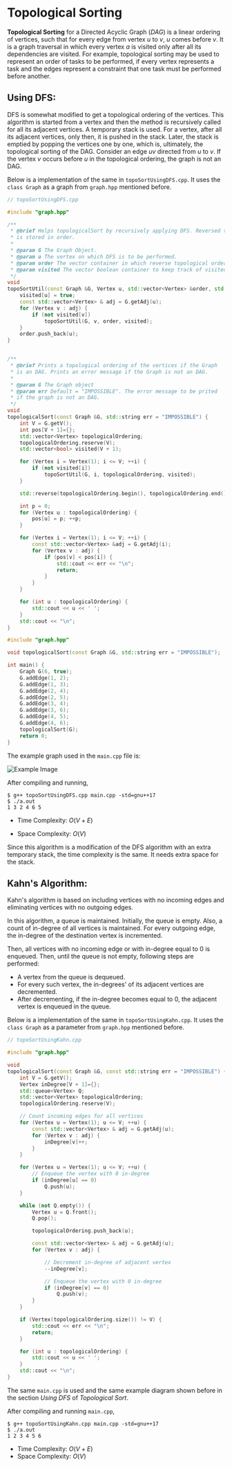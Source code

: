 # Topological Sorting

**Topological Sorting** for a Directed Acyclic Graph (_DAG_) is a linear ordering of vertices, such that for every edge from vertex _u_ to _v_, _u_ comes before _v_. It is a graph traversal in which every vertex _a_ is visited only after all its dependencies are visited. For example,  topological sorting may be used to represent an order of tasks to be performed, if every vertex represents a task and the edges represent a constraint that one task must be performed before another. 

## Using DFS:

DFS is somewhat modified to get a topological ordering of the vertices. This algorithm is started from a vertex and then the method is recursively called for all its adjacent vertices. A temporary stack is used. For a vertex, after all its adjacent vertices, only then, it is pushed in the stack. Later, the stack is emptied by popping the vertices one by one, which is, ultimately, the topological sorting of the DAG. Consider an edge $uv$ directed from $u$ to $v$. If the vertex $v$ occurs before $u$ in the topological ordering, the graph is not an DAG.

Below is a implementation of the same in `topoSortUsingDFS.cpp`. It uses the `class Graph` as a graph from `graph.hpp` mentioned before.

```cpp
// topoSortUsingDFS.cpp

#include "graph.hpp"

/**
 * @brief Helps topologicalSort by recursively applying DFS. Reversed topological ordering 
 * is stored in order.
 *
 * @param G The Graph Object.
 * @param u The vertex on which DFS is to be performed.
 * @param order The vector container in which reverse topological ordering is stored.
 * @param visited The vector boolean container to keep track of visited vertices.
 */
void 
topoSortUtil(const Graph &G, Vertex u, std::vector<Vertex> &order, std::vector<bool> &visited) {
    visited[u] = true;
    const std::vector<Vertex> & adj = G.getAdj(u);
    for (Vertex v : adj) {
        if (not visited[v]) 
            topoSortUtil(G, v, order, visited);
    }
    order.push_back(u);
}


/**
 * @brief Prints a topological ordering of the vertices if the Graph 
 * is an DAG. Prints an error message if the Graph is not an DAG.
 * 
 * @param G The Graph object
 * @param err Default = "IMPOSSIBLE". The error message to be prited
 * if the graph is not an DAG.
 */
void 
topologicalSort(const Graph &G, std::string err = "IMPOSSIBLE") {
    int V = G.getV();
    int pos[V + 1]={};
    std::vector<Vertex> topologicalOrdering;
    topologicalOrdering.reserve(V);
    std::vector<bool> visited(V + 1);

    for (Vertex i = Vertex(1); i <= V; ++i) {
        if (not visited[i]) 
            topoSortUtil(G, i, topologicalOrdering, visited);
    }

    std::reverse(topologicalOrdering.begin(), topologicalOrdering.end());

    int p = 0;
    for (Vertex u : topologicalOrdering) {
        pos[u] = p; ++p;
    }

    for (Vertex i = Vertex(1); i <= V; ++i) {
        const std::vector<Vertex> &adj = G.getAdj(i);
        for (Vertex v : adj) {
            if (pos[v] < pos[i]) {
                std::cout << err << "\n";
                return; 
            }
        }
    }

    for (int u : topologicalOrdering) {
        std::cout << u << ' ';
    }
    std::cout << "\n";
}
```



```cpp
#include "graph.hpp"

void topologicalSort(const Graph &G, std::string err = "IMPOSSIBLE");

int main() {
    Graph G(6, true);
    G.addEdge(1, 2);
    G.addEdge(1, 3);
    G.addEdge(2, 4);
    G.addEdge(2, 5);
    G.addEdge(3, 4);
    G.addEdge(3, 6);
    G.addEdge(4, 5);
    G.addEdge(4, 6);
    topologicalSort(G);
    return 0;
}
```

The example graph used in the `main.cpp` file is: 

![Example Image](./eg.png)

After compiling and running,

```shell
$ g++ topoSortUsingDFS.cpp main.cpp -std=gnu++17 
$ ./a.out
1 3 2 4 6 5 
```

- Time Complexity: $O(V+E)$ 

- Space Complexity: $O(V)$

Since this algorithm is a modification of the DFS algorithm with an extra temporary stack, the time complexity is the same. It needs extra space for the stack.

## Kahn's Algorithm: 

Kahn's algorithm is based on including vertices with no incoming edges and eliminating vertices with no outgoing edges.

In this algorithm, a queue is maintained. Initially, the queue is empty. Also, a count of in-degree of all vertices is maintained. For every outgoing edge, the in-degree of the destination vertex is incremented.

Then, all vertices with no incoming edge or with in-degree equal to 0 is enqueued. Then, until the queue is not empty, following steps are performed: 

- A vertex from the queue is dequeued.
- For every such vertex, the in-degrees' of its adjacent vertices are decremented.
- After decrementing, if the in-degree becomes equal to 0, the adjacent vertex is enqueued in the queue.    

Below is a implementation of the same in `topoSortUsingKahn.cpp`.  It uses the `class Graph` as a parameter from `graph.hpp` mentioned before.

```cpp
// topoSortUsingKahn.cpp

#include "graph.hpp" 

void
topologicalSort(const Graph &G, const std::string err = "IMPOSSIBLE") {
    int V = G.getV();
    Vertex inDegree[V + 1]={};
    std::queue<Vertex> Q;
    std::vector<Vertex> topologicalOrdering;
    topologicalOrdering.reserve(V);

    // Count incoming edges for all vertices
    for (Vertex u = Vertex(1); u <= V; ++u) {
        const std::vector<Vertex> & adj = G.getAdj(u);
        for (Vertex v : adj) {
            inDegree[v]++;
        }
    }

    for (Vertex u = Vertex(1); u <= V; ++u) {
        // Enqueue the vertex with 0 in-degree
        if (inDegree[u] == 0) 
            Q.push(u);          
    }

    while (not Q.empty()) {
        Vertex u = Q.front();
        Q.pop();

        topologicalOrdering.push_back(u);

        const std::vector<Vertex> & adj = G.getAdj(u);
        for (Vertex v : adj) {

            // Decrement in-degree of adjacent vertex
            --inDegree[v];

            // Enqueue the vertex with 0 in-degree
            if (inDegree[v] == 0) 
                Q.push(v);          
        }
    }

    if (Vertex(topologicalOrdering.size()) != V) {
        std::cout << err << "\n";
        return;
    }

    for (int u : topologicalOrdering) {
        std::cout << u << ' ';
    }
    std::cout << "\n";
}
```

The same `main.cpp` is used and the same example diagram shown before in the section *Using DFS* of *Topological Sort*.

After compiling and running `main.cpp`,

```shell
$ g++ topoSortUsingKahn.cpp main.cpp -std=gnu++17 
$ ./a.out
1 2 3 4 5 6 
```

- Time Complexity: $O(V+E)$ 
- Space Complexity: $O(V)$

